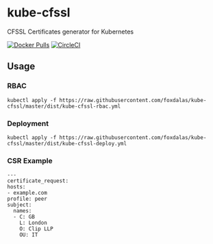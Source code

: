 # kube-cfssl
CFSSL Certificates generator for Kubernetes

[![Docker Pulls](https://img.shields.io/docker/pulls/foxdalas/kube-cfssl.svg?maxAge=604800)](https://hub.docker.com/r/foxdalas/kube-cfssl/)
[![CircleCI](https://circleci.com/gh/foxdalas/kube-cfssl.svg?style=svg)](https://circleci.com/gh/foxdalas/kube-cfssl)

## Usage

### RBAC

```
kubectl apply -f https://raw.githubusercontent.com/foxdalas/kube-cfssl/master/dist/kube-cfssl-rbac.yml
```

### Deployment
```
kubectl apply -f https://raw.githubusercontent.com/foxdalas/kube-cfssl/master/dist/kube-cfssl-deploy.yml
```

### CSR Example
```
---
certificate_request:
hosts:
- example.com
profile: peer
subject:
  names:
  - C: GB
    L: London
    O: Clip LLP
    OU: IT
```
